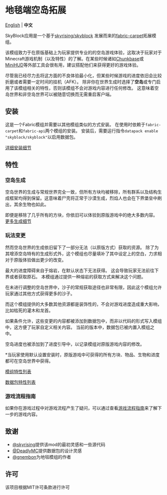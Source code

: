 # 地毯端空岛拓展

[English](/README.md) | **中文**

SkyBlock应用是一个基于[skyrising/skyblock](https://github.com/skyrising/skyblock)
发展而来的[fabric-carpet](https://github.com/gnembon/fabric-carpet)拓展模组。

该模组致力于在原版基础上为玩家提供专业的的空岛游戏体验，这取决于玩家对于Minecraft游戏机制（以及特性）的了解。在某些时候诸如[Chunkbase](https://www.chunkbase.com/)或[MiniHUD](https://www.curseforge.com/minecraft/mc-mods/minihud)等外部工具会很有用，建议搭配他们来获得更好的游戏体验。

尽管我已经尽力去将这方面的不良体验最小化，但某些时候游戏的进度依旧会比较折磨或者需要一定时间的挂机（AFK）。
除非你在世界生成时选择了**空岛**或专门启用了该模组相关的特性，否则该模组不会对游戏内容进行任何修改。
这意味着空岛世界和非空岛世界可以被随意切换而无需重启客户端。

## 安装

这是一个Fabric模组并需要以其他模组类似的方式安装。
在使用时依赖于`fabric-carpet`和`fabric-api`两个模组的安装。
安装后，需要运行指令`datapack enable "skyblock/skyblock"`以启用数据包。

[详细安装细节](installation_cn.md)

## 特性

### 空岛生成
空岛世界的生成与常规世界完全一致，但所有方块均被移除，所有群系以及结构生成框架均得到保留。这意味着尸壳将正常于沙漠生成，烈焰人也会在下界堡垒中刷出，其余生物也如此。

即便是移除了几乎所有的方块，你依旧可以体验到原版游戏中的绝大多数内容。
[更多生成细节](generation_cn.md)

### 玩法变更

然而空岛世界的生成依旧留下了一部分无法（以原版方式）获取的资源。
除了为其增添空岛特有的生成形式外，这个模组也尽量填补了其中设定上的空白，力求相对于原版体验做出更少的改变。

最大的进度障碍来自于熔岩，在默认状态下无法获得。
这会导致玩家无法前往下界或者获取原石。
本模组通过提供一种熔岩的获取方式来解决这个问题。

在未进行调整的空岛世界中，沙子的常规获取途径也非常有限，因此这个模组允许玩家通过其他方式获得更多的沙子。

而这个模组提供的大多数其他资源都是装饰性的，不会对游戏进度造成重大影响，比如枯死的灌木和龙首。

如果条件允许，这些变更的内容都被添加到数据包中，而非以代码的形式写入模组中，这方便了玩家自定义相关内容。
当前的版本中，数据包已被内置入模组之中。

空岛进度也被添加到了进度引导中，以记录模组对原版游戏内容的修改。

*当玩家使用默认设置安装时，原版游戏中可获得的所有方块、物品、生物和进度都可在空岛世界中获得。

[模组特性列表](features_cn.md)

[数据包特性列表](datapack_cn.md)

### 游戏流程指南

如果你在游戏过程中对游戏流程产生了疑问，可以通过查看[游戏流程指南](progression_cn.md)来了解下一步的游戏内容。

## 致谢
+ [@skyrising](https://github.com/skyrising/skyblock)提供该mod的最初灵感和一些源代码
+ [@DeadlyMC](https://github.com/DeadlyMC/Skyblock-datapack)提供数据包的设计灵感
+ [@gnembon](https://github.com/gnembon/fabric-carpet)为地毯模组的作者

## 许可
该项目根据MIT许可条款进行许可

